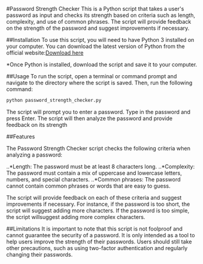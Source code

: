 #Password Strength Checker
This is a Python script that takes a user's password as input and checks its strength based on criteria such as length, complexity, and use of common phrases. The script will provide feedback on the strength of the password and suggest improvements if necessary.

##Installation
To use this script, you will need to have Python 3 installed on your computer. You can download the latest version of Python from the official website:[Download here](https://www.python.org/downloads/)

*Once Python is installed, download the script and save it to your computer.

##Usage
To run the script, open a terminal or command prompt and navigate to the directory where the script is saved. Then, run the following command:
```python
python password_strength_checker.py
```
The script will prompt you to enter a password. Type in the password and press Enter. The script will then analyze the password and provide feedback on its strength

##Features

The Password Strength Checker script checks the following criteria when analyzing a password:

 ..*Length: The password must be at least 8 characters long.
 ..*Complexity: The password must contain a mix of uppercase and lowercase letters, numbers, and special characters.
 ..*Common phrases: The password cannot contain common phrases or words that are easy to guess.

The script will provide feedback on each of these criteria and suggest improvements if necessary. For instance, if the password is too short, the script will suggest adding more characters. If the password is too simple, the script willsuggest adding more complex characters.

##Limitations
It is important to note that this script is not foolproof and cannot guarantee the security of a password. It is only intended as a tool to help users improve the strength of their passwords. Users should still take other precautions, such as using two-factor authentication and regularly changing their passwords.

